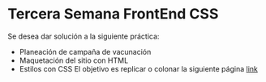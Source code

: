 # Tercera Semana FrontEnd CSS
Se desea dar solución a la siguiente práctica:
- Planeación de campaña de vacunación
- Maquetación del sitio con HTML
- Estilos con CSS El objetivo es replicar o colonar la siguiente página [link](https://github.com/LaunchX-InnovaccionVirtual/FrontEnd-Mision/blob/main/03%20-%20CSS/practica/landingVacunaci%C3%B3n.png)
